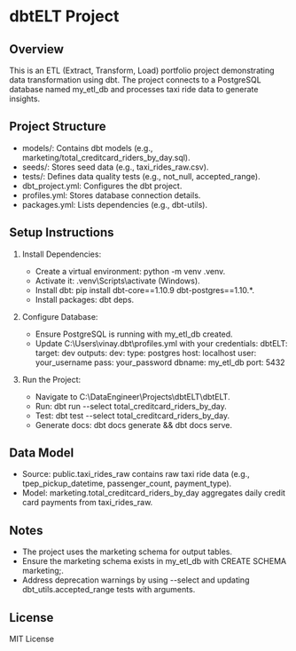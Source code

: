 # dbtELT Project

## Overview
This is an ETL (Extract, Transform, Load) portfolio project demonstrating data transformation using dbt. The project connects to a PostgreSQL database named my_etl_db and processes taxi ride data to generate insights.

## Project Structure
- models/: Contains dbt models (e.g., marketing/total_creditcard_riders_by_day.sql).
- seeds/: Stores seed data (e.g., taxi_rides_raw.csv).
- tests/: Defines data quality tests (e.g., not_null, accepted_range).
- dbt_project.yml: Configures the dbt project.
- profiles.yml: Stores database connection details.
- packages.yml: Lists dependencies (e.g., dbt-utils).

## Setup Instructions
1. Install Dependencies:
   - Create a virtual environment: python -m venv .venv.
   - Activate it: .venv\Scripts\activate (Windows).
   - Install dbt: pip install dbt-core==1.10.9 dbt-postgres==1.10.*.
   - Install packages: dbt deps.

2. Configure Database:
   - Ensure PostgreSQL is running with my_etl_db created.
   - Update C:\Users\vinay\.dbt\profiles.yml with your credentials:
     dbtELT:
       target: dev
       outputs:
         dev:
           type: postgres
           host: localhost
           user: your_username
           pass: your_password
           dbname: my_etl_db
           port: 5432

3. Run the Project:
   - Navigate to C:\DataEngineer\Projects\dbtELT\dbtELT.
   - Run: dbt run --select total_creditcard_riders_by_day.
   - Test: dbt test --select total_creditcard_riders_by_day.
   - Generate docs: dbt docs generate && dbt docs serve.

## Data Model
- Source: public.taxi_rides_raw contains raw taxi ride data (e.g., tpep_pickup_datetime, passenger_count, payment_type).
- Model: marketing.total_creditcard_riders_by_day aggregates daily credit card payments from taxi_rides_raw.

## Notes
- The project uses the marketing schema for output tables.
- Ensure the marketing schema exists in my_etl_db with CREATE SCHEMA marketing;.
- Address deprecation warnings by using --select and updating dbt_utils.accepted_range tests with arguments.

## License
MIT License